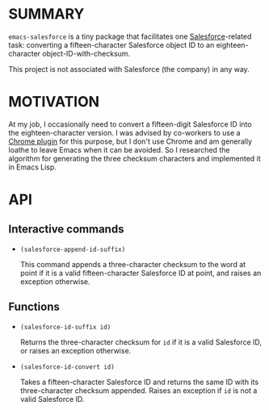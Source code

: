 # SUMMARY

`emacs-salesforce` is a tiny package that facilitates one
[Salesforce](https://www.salesforce.com/)-related task: converting a
fifteen-character Salesforce object ID to an eighteen-character
object-ID-with-checksum.

This project is not associated with Salesforce (the company) in any
way.

# MOTIVATION

At my job, I occasionally need to convert a fifteen-digit Salesforce
ID into the eighteen-character version.  I was advised by co-workers
to use a
[Chrome plugin](https://chrome.google.com/webstore/detail/salesforcecom-id-converte/kiagkehielelkabjcakhpekplnelkaol)
for this purpose, but I don't use Chrome and am generally loathe to
leave Emacs when it can be avoided.  So I researched the algorithm for
generating the three checksum characters and implemented it in Emacs
Lisp.

# API

## Interactive commands

- `(salesforce-append-id-suffix)`

  This command appends a three-character checksum to the
  word at point if it is a valid fifteen-character Salesforce ID at
  point, and raises an exception otherwise.
  
## Functions
  
- `(salesforce-id-suffix id)`

  Returns the three-character checksum for `id` if it is a valid
  Salesforce ID, or raises an exception otherwise.
  
- `(salesforce-id-convert id)`

  Takes a fifteen-character Salesforce ID and returns the same ID with
  its three-character checksum appended.  Raises an exception if `id`
  is not a valid Salesforce ID.
